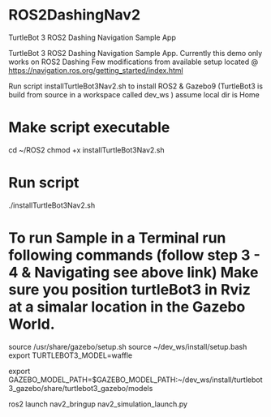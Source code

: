 # ROS2DashingNav2
TurtleBot 3 ROS2 Dashing Navigation Sample App

TurtleBot 3 ROS2 Dashing Navigation Sample App. Currently this demo only works on ROS2 Dashing
Few modifications from available setup located @ https://navigation.ros.org/getting_started/index.html

Run script installTurtleBot3Nav2.sh to install ROS2 & Gazebo9 (TurtleBot3 is build from source in a workspace called dev_ws )
assume local dir is Home

# Make script executable
cd ~/ROS2
chmod +x installTurtleBot3Nav2.sh


# Run script
./installTurtleBot3Nav2.sh

# To run Sample in a Terminal run following commands (follow step 3 - 4 & Navigating see above link) Make sure you position turtleBot3 in Rviz at a simalar location in the Gazebo World. 


source /usr/share/gazebo/setup.sh
source ~/dev_ws/install/setup.bash
export TURTLEBOT3_MODEL=waffle

export GAZEBO_MODEL_PATH=$GAZEBO_MODEL_PATH:~/dev_ws/install/turtlebot3_gazebo/share/turtlebot3_gazebo/models

ros2 launch nav2_bringup nav2_simulation_launch.py
